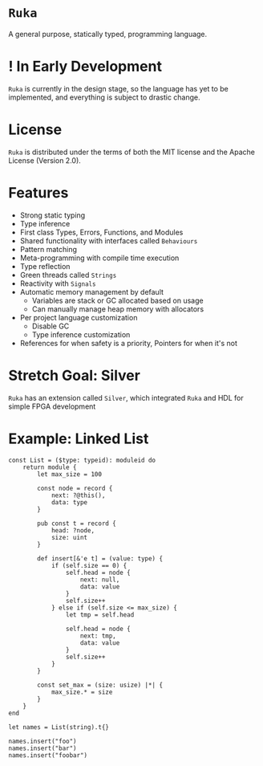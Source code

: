 # `Ruka`
A general purpose, statically typed, programming language.

# ! In Early Development
`Ruka` is currently in the design stage, so the language has yet to be implemented, and everything is subject to drastic change.

# License
`Ruka` is distributed under the terms of both the MIT license and the Apache License (Version 2.0).

# Features
- Strong static typing
- Type inference
- First class Types, Errors, Functions, and Modules
- Shared functionality with interfaces called `Behaviours`
- Pattern matching
- Meta-programming with compile time execution
- Type reflection
- Green threads called `Strings`
- Reactivity with `Signals`
- Automatic memory management by default
    - Variables are stack or GC allocated based on usage
    - Can manually manage heap memory with allocators
- Per project language customization
    - Disable GC
    - Type inference customization
- References for when safety is a priority, Pointers for when it's not

# Stretch Goal: Silver
`Ruka` has an extension called `Silver`, which integrated `Ruka` and HDL for simple FPGA development

# Example: Linked List
```
const List = ($type: typeid): moduleid do
    return module {
        let max_size = 100

        const node = record {
            next: ?@this(),
            data: type
        }

        pub const t = record {
            head: ?node,
            size: uint
        }

        def insert[&'e t] = (value: type) {
            if (self.size == 0) {
                self.head = node {
                    next: null,
                    data: value
                }
                self.size++ 
            } else if (self.size <= max_size) {
                let tmp = self.head

                self.head = node {
                    next: tmp,
                    data: value
                }
                self.size++ 
            }
        }

        const set_max = (size: usize) |*| {
            max_size.* = size
        }
    }
end

let names = List(string).t{}

names.insert("foo")
names.insert("bar")
names.insert("foobar")
```
